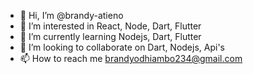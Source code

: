 - 👋 Hi, I’m @brandy-atieno
- 👀 I’m interested in React, Node, Dart, Flutter
- 🌱 I’m currently learning Nodejs, Dart, Flutter
- 💞️ I’m looking to collaborate on Dart, Nodejs, Api's
- 📫 How to reach me brandyodhiambo234@gmail.com

<!---
brandy-atieno/brandy-atieno is a ✨ special ✨ repository because its `README.md` (this file) appears on your GitHub profile.
You can click the Preview link to take a look at your changes.
--->
